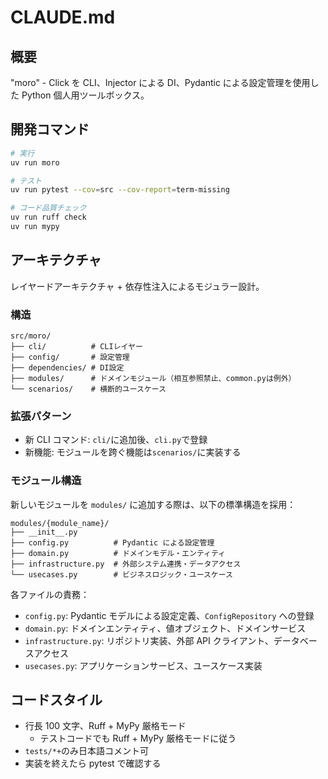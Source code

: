# CLAUDE.md

## 概要

"moro" - Click を CLI、Injector による DI、Pydantic による設定管理を使用した Python 個人用ツールボックス。

## 開発コマンド

```bash
# 実行
uv run moro

# テスト
uv run pytest --cov=src --cov-report=term-missing

# コード品質チェック
uv run ruff check
uv run mypy
```

## アーキテクチャ

レイヤードアーキテクチャ + 依存性注入によるモジュラー設計。

### 構造

```text
src/moro/
├── cli/          # CLIレイヤー
├── config/       # 設定管理
├── dependencies/ # DI設定
├── modules/      # ドメインモジュール（相互参照禁止、common.pyは例外）
└── scenarios/    # 横断的ユースケース
```

### 拡張パターン

- 新 CLI コマンド: `cli/`に追加後、`cli.py`で登録
- 新機能: モジュールを跨ぐ機能は`scenarios/`に実装する

### モジュール構造

新しいモジュールを `modules/` に追加する際は、以下の標準構造を採用：

```text
modules/{module_name}/
├── __init__.py
├── config.py          # Pydantic による設定管理
├── domain.py          # ドメインモデル・エンティティ
├── infrastructure.py  # 外部システム連携・データアクセス
└── usecases.py        # ビジネスロジック・ユースケース
```

各ファイルの責務：

- `config.py`: Pydantic モデルによる設定定義、`ConfigRepository` への登録
- `domain.py`: ドメインエンティティ、値オブジェクト、ドメインサービス
- `infrastructure.py`: リポジトリ実装、外部 API クライアント、データベースアクセス
- `usecases.py`: アプリケーションサービス、ユースケース実装

## コードスタイル

- 行長 100 文字、Ruff + MyPy 厳格モード
  - テストコードでも Ruff + MyPy 厳格モードに従う
- `tests/*+`のみ日本語コメント可
- 実装を終えたら pytest で確認する
